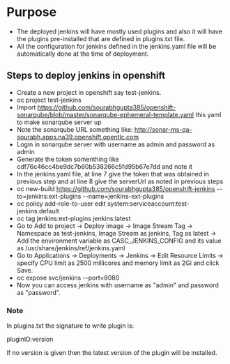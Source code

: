 # Purpose

* The deployed jenkins will have mostly used plugins and also it will have the plugins pre-installed that are defined in plugins.txt file.
* All the configuration for jenkins defined in the jenkins.yaml file will be automatically done at the time of deployment.

## Steps to deploy jenkins in openshift

* Create a new project in openshift say test-jenkins.
* oc project test-jenkins
* Import https://github.com/sourabhgupta385/openshift-sonarqube/blob/master/sonarqube-ephemeral-template.yaml this yaml to make sonarqube server up
* Note the sonarqube URL something like: http://sonar-ms-qa-sourabh.apps.na39.openshift.opentlc.com
* Login in sonarqube server with username as admin and password as admin
* Generate the token somenthing like cdf76c46cc4be9dc7b60b538266c5fd95b67e7dd and note it
* In the jenkins.yaml file, at line 7 give the token that was obtained in previous step and at line 8 give the serverUrl as noted in previous steps
* oc new-build https://github.com/sourabhgupta385/openshift-jenkins --to=jenkins:ext-plugins --name=jenkins-ext-plugins
* oc policy add-role-to-user edit system:serviceaccount:test-jenkins:default 
* oc tag jenkins:ext-plugins jenkins:latest
* Go to Add to project -> Deploy image -> Image Stream Tag -> Namespace as test-jenkins, Image Stream as jenkins, Tag as latest -> Add the environment variable as CASC_JENKINS_CONFIG and its value as /usr/share/jenkins/ref/jenkins.yaml
* Go to Applications -> Deployments -> Jenkins -> Edit Resource Limits -> specify CPU limit as 2500 millicores and memory limit as 2Gi and click Save.
* oc expose svc/jenkins --port=8080
* Now you can access jenkins with username as "admin" and password as "password".


### Note
In plugins.txt the signature to write plugin is:

pluginID:version

If no version is given then the latest version of the plugin will be installed.
